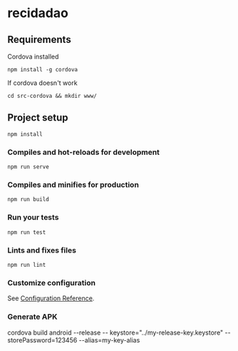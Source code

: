 # recidadao

## Requirements

Cordova installed

```
npm install -g cordova
```

If cordova doesn't work

```
cd src-cordova && mkdir www/
```

## Project setup
```
npm install
```

### Compiles and hot-reloads for development
```
npm run serve
```

### Compiles and minifies for production
```
npm run build
```

### Run your tests
```
npm run test
```

### Lints and fixes files
```
npm run lint
```

### Customize configuration
See [Configuration Reference](https://cli.vuejs.org/config/).

### Generate APK
cordova build android --release -- keystore="../my-release-key.keystore" --storePassword=123456 --alias=my-key-alias
